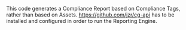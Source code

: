 This code generates a Compliance Report based on Compliance Tags, rather than based on Assets. 
https://github.com/jzr/cg-api has to be installed and configured in order to run the Reporting Engine. 
